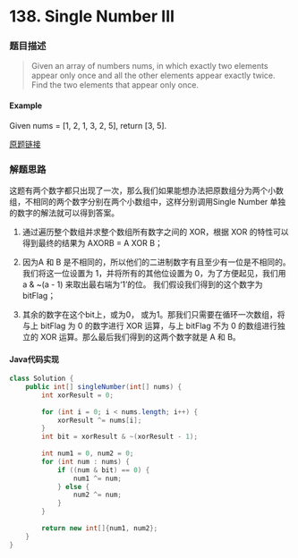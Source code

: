 # 138. Single Number III
### 题目描述

>Given an array of numbers nums, in which exactly two elements appear only once and all the other elements appear exactly twice. Find the two elements that appear only once.

#### Example
Given nums = [1, 2, 1, 3, 2, 5], return [3, 5].

[原题链接](https://leetcode.com/problems/single-number-iii/description/)

### 解题思路
这题有两个数字都只出现了一次，那么我们如果能想办法把原数组分为两个小数组，不相同的两个数字分别在两个小数组中，这样分别调用Single Number 单独的数字的解法就可以得到答案。

1. 通过遍历整个数组并求整个数组所有数字之间的 XOR，根据 XOR 的特性可以得到最终的结果为 AXORB = A XOR B；

2. 因为A 和 B 是不相同的，所以他们的二进制数字有且至少有一位是不相同的。我们将这一位设置为 1，并将所有的其他位设置为 0，为了方便起见，我们用 a & ~(a - 1) 来取出最右端为‘1’的位。 我们假设我们得到的这个数字为 bitFlag；

3. 其余的数字在这个bit上，或为0， 或为1。那我们只需要在循环一次数组，将与上 bitFlag 为 0 的数字进行 XOR 运算，与上 bitFlag 不为 0 的数组进行独立的 XOR 运算。那么最后我们得到的这两个数字就是 A 和 B。

#### Java代码实现

```java
class Solution {
    public int[] singleNumber(int[] nums) {
        int xorResult = 0;
        
        for (int i = 0; i < nums.length; i++) {
            xorResult ^= nums[i];
        }
        int bit = xorResult & ~(xorResult - 1);
        
        int num1 = 0, num2 = 0;
        for (int num : nums) {
            if ((num & bit) == 0) {
                num1 ^= num;
            } else {
                num2 ^= num;
            }
        }
        
        return new int[]{num1, num2};
    }
}
```
